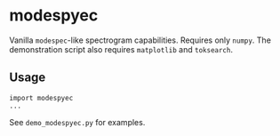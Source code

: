 # modespyec

Vanilla `modespec`-like spectrogram capabilities. Requires only `numpy`. The demonstration script also requires `matplotlib` and `toksearch`.

## Usage
```
import modespyec
...
```

See `demo_modespyec.py` for examples.
